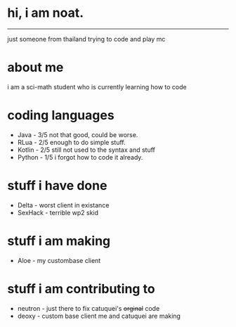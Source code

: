 # hi, i am noat.
---
just someone from thailand trying to code and play mc
# about me
i am a sci-math student who is currently learning how to code
# coding languages
- Java - 3/5 not that good, could be worse.
- RLua - 2/5 enough to do simple stuff.
- Kotlin - 2/5 still not used to the syntax and stuff
- Python - 1/5 i forgot how to code it already.
# stuff i have done
- Delta - worst client in existance
- SexHack - terrible wp2 skid
# stuff i am making
- Aloe - my custombase client
# stuff i am contributing to
- neutron - just there to fix catuquei's ~~orginal~~ code
- deoxy - custom base client me and catuquei are making

